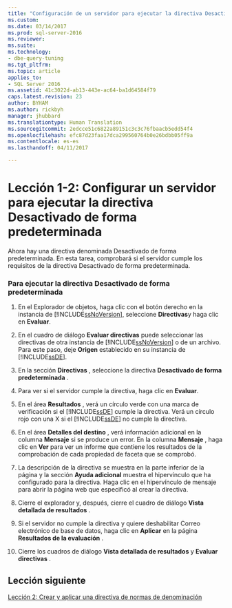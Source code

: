 ```yaml
---
title: "Configuración de un servidor para ejecutar la directiva Desactivado de forma predeterminada | Microsoft Docs"
ms.custom: 
ms.date: 03/14/2017
ms.prod: sql-server-2016
ms.reviewer: 
ms.suite: 
ms.technology:
- dbe-query-tuning
ms.tgt_pltfrm: 
ms.topic: article
applies_to:
- SQL Server 2016
ms.assetid: 41c3022d-ab13-443e-ac64-ba1d64584f79
caps.latest.revision: 23
author: BYHAM
ms.author: rickbyh
manager: jhubbard
ms.translationtype: Human Translation
ms.sourcegitcommit: 2edcce51c6822a89151c3c3c76fbaacb5edd54f4
ms.openlocfilehash: efc87d23faa17dca299560764b0e26bdbb05ff9a
ms.contentlocale: es-es
ms.lasthandoff: 04/11/2017

---
```

# <a name="lesson-1-2---configure-a-server-to-run-the-off-by-default-policy"></a>Lección 1-2: Configurar un servidor para ejecutar la directiva Desactivado de forma predeterminada
Ahora hay una directiva denominada Desactivado de forma predeterminada. En esta tarea, comprobará si el servidor cumple los requisitos de la directiva Desactivado de forma predeterminada.  
  
### <a name="to-run-the-off-by-default-policy"></a>Para ejecutar la directiva Desactivado de forma predeterminada  
  
1.  En el Explorador de objetos, haga clic con el botón derecho en la instancia de [!INCLUDE[ssNoVersion](../../includes/ssnoversion-md.md)], seleccione **Directivas**y haga clic en **Evaluar**.  
  
2.  En el cuadro de diálogo **Evaluar directivas** puede seleccionar las directivas de otra instancia de [!INCLUDE[ssNoVersion](../../includes/ssnoversion-md.md)] o de un archivo. Para este paso, deje **Origen** establecido en su instancia de [!INCLUDE[ssDE](../../includes/ssde-md.md)].  
  
3.  En la sección **Directivas** , seleccione la directiva **Desactivado de forma predeterminada** .  
  
4.  Para ver si el servidor cumple la directiva, haga clic en **Evaluar**.  
  
5.  En el área **Resultados** , verá un círculo verde con una marca de verificación si el [!INCLUDE[ssDE](../../includes/ssde-md.md)] cumple la directiva. Verá un círculo rojo con una X si el [!INCLUDE[ssDE](../../includes/ssde-md.md)] no cumple la directiva.  
  
6.  En el área **Detalles del destino** , verá información adicional en la columna **Mensaje** si se produce un error. En la columna **Mensaje** , haga clic en **Ver** para ver un informe que contiene los resultados de la comprobación de cada propiedad de faceta que se comprobó.  
  
7.  La descripción de la directiva se muestra en la parte inferior de la página y la sección **Ayuda adicional** muestra el hipervínculo que ha configurado para la directiva. Haga clic en el hipervínculo de mensaje para abrir la página web que especificó al crear la directiva.  
  
8.  Cierre el explorador y, después, cierre el cuadro de diálogo **Vista detallada de resultados** .  
  
9. Si el servidor no cumple la directiva y quiere deshabilitar Correo electrónico de base de datos, haga clic en **Aplicar** en la página **Resultados de la evaluación** .  
  
10. Cierre los cuadros de diálogo **Vista detallada de resultados** y **Evaluar directivas** .  
  
## <a name="next-lesson"></a>Lección siguiente  
[Lección 2: Crear y aplicar una directiva de normas de denominación](../../relational-databases/policy-based-management/lesson-2-create-and-apply-a-naming-standards-policy.md)  
  
  
  

